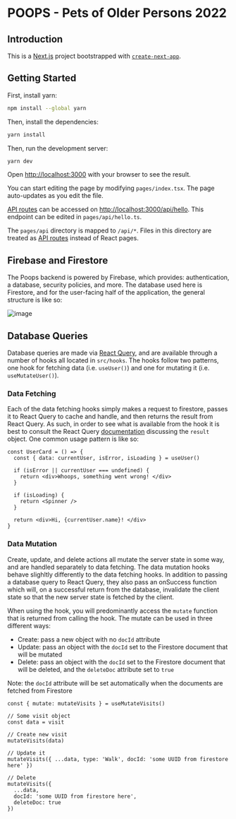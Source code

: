 # POOPS - Pets of Older Persons 2022

## Introduction

This is a [Next.js](https://nextjs.org/) project bootstrapped with [`create-next-app`](https://github.com/vercel/next.js/tree/canary/packages/create-next-app).

## Getting Started

First, install yarn:

```bash
npm install --global yarn
```

Then, install the dependencies:

```bash
yarn install
```

Then, run the development server:

```bash
yarn dev
```

Open [http://localhost:3000](http://localhost:3000) with your browser to see the result.

You can start editing the page by modifying `pages/index.tsx`. The page auto-updates as you edit the file.

[API routes](https://nextjs.org/docs/api-routes/introduction) can be accessed on [http://localhost:3000/api/hello](http://localhost:3000/api/hello). This endpoint can be edited in `pages/api/hello.ts`.

The `pages/api` directory is mapped to `/api/*`. Files in this directory are treated as [API routes](https://nextjs.org/docs/api-routes/introduction) instead of React pages.

## Firebase and Firestore

The Poops backend is powered by Firebase, which provides: authentication, a database, security policies, and more. The database used here is Firestore, and for the user-facing half of the application, the general structure is like so:

![image](https://user-images.githubusercontent.com/34858205/209237751-c7dd491c-2deb-4e4a-9839-2150db7e4118.png)

## Database Queries

Database queries are made via [React Query](https://tanstack.com/query/v4/docs/react/overview), and are available through a number of hooks all located in `src/hooks`. The hooks follow two patterns, one hook for fetching data (i.e. `useUser()`) and one for mutating it (i.e. `useMutateUser()`).

### Data Fetching

Each of the data fetching hooks simply makes a request to firestore, passes it to React Query to cache and handle, and then returns the result from React Query. As such, in order to see what is available from the hook it is best to consult the React Query [documentation](https://tanstack.com/query/v4/docs/react/guides/queries) discussing the `result` object. One common usage pattern is like so:

```tsx
const UserCard = () => {
  const { data: currentUser, isError, isLoading } = useUser()

  if (isError || currentUser === undefined) {
    return <div>Whoops, something went wrong! </div>
  }

  if (isLoading) {
    return <Spinner />
  }

  return <div>Hi, {currentUser.name}! </div>
}
```

### Data Mutation

Create, update, and delete actions all mutate the server state in some way, and are handled separately to data fetching. The data mutation hooks behave slighltly differently to the data fetching hooks. In addition to passing a database query to React Query, they also pass an onSuccess function which will, on a successful return from the database, invalidate the client state so that the new server state is fetched by the client.

When using the hook, you will predominantly access the `mutate` function that is returned from calling the hook. The mutate can be used in three different ways:

- Create: pass a new object with no `docId` attribute
- Update: pass an object with the `docId` set to the Firestore document that will be mutated
- Delete: pass an object with the `docId` set to the Firestore document that will be deleted, and the `deleteDoc` attribute set to `true`

Note: the `docId` attribute will be set automatically when the documents are fetched from Firestore

```tsx
const { mutate: mutateVisits } = useMutateVisits()

// Some visit object
const data = visit

// Create new visit
mutateVisits(data)

// Update it
mutateVisits({ ...data, type: 'Walk', docId: 'some UUID from firestore here' })

// Delete
mutateVisits({
  ...data,
  docId: 'some UUID from firestore here',
  deleteDoc: true
})
```
